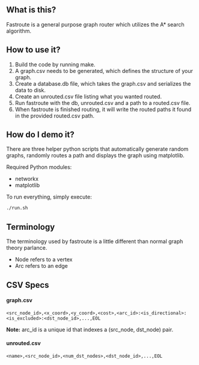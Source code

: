 
## What is this?

Fastroute is a general purpose graph router which utilizes the A\* search algorithm.

## How to use it?

1. Build the code by running make.
2. A graph.csv needs to be generated, which defines the structure of your graph.
3. Create a database.db file, which takes the graph.csv and serializes the data to disk.
4. Create an unrouted.csv file listing what you wanted routed.
5. Run fastroute with the db, unrouted.csv and a path to a routed.csv file.
6. When fastroute is finished routing, it will write the routed paths it found in the provided routed.csv path.

## How do I demo it?

There are three helper python scripts that automatically generate random graphs, randomly
routes a path and displays the graph using matplotlib. 

Required Python modules:

* networkx
* matplotlib

To run everything, simply execute:

```bash
./run.sh
```

## Terminology

The terminology used by fastroute is a little different than normal
graph theory parlance.

- Node refers to a vertex
- Arc refers to an edge

## CSV Specs

#### graph.csv

```csv
<src_node_id>,<x_coord>,<y_coord>,<cost>,<arc_id>:<is_directional>:<is_excluded>:<dst_node_id>,...,EOL
```

**Note:** arc_id is a unique id that indexes a (src_node, dst_node) pair.

#### unrouted.csv

```csv
<name>,<src_node_id>,<num_dst_nodes>,<dst_node_id>,...,EOL
```




